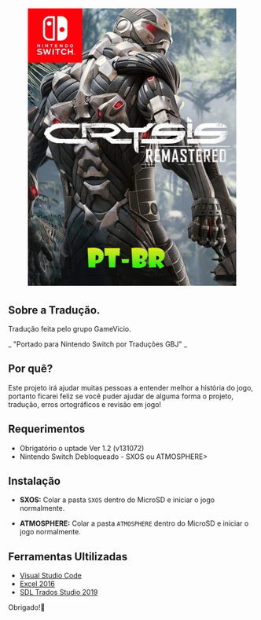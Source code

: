 <h1 align="center"><figure>
  <img src="Crysis.Remastered.png">
</figure></h1>


## Sobre a Tradução.

Tradução feita pelo grupo GameVicio.

_ "Portado para Nintendo Switch por Traduções GBJ" _

## Por quê?

Este projeto irá ajudar muitas pessoas a entender melhor a história do jogo, portanto ficarei feliz se você puder ajudar de alguma forma o projeto, tradução, erros ortográficos e revisão em jogo!

## Requerimentos

- Obrigatório o uptade Ver 1.2 (v131072)
- Nintendo Switch Debloqueado - SXOS ou ATMOSPHERE>

## Instalação

- **SXOS:** Colar a pasta ```SXOS``` dentro do MicroSD e iniciar o jogo normalmente.

- **ATMOSPHERE:** Colar a pasta ```ATMOSPHERE``` dentro do MicroSD e iniciar o jogo normalmente.

## Ferramentas Ultilizadas

- [Visual Studio Code](https://code.visualstudio.com)
- [Excel 2016](https://www.office.com/?omkt=pt-br)
- [SDL Trados Studio 2019](https://www.sdltrados.com)



Obrigado!:wave:

